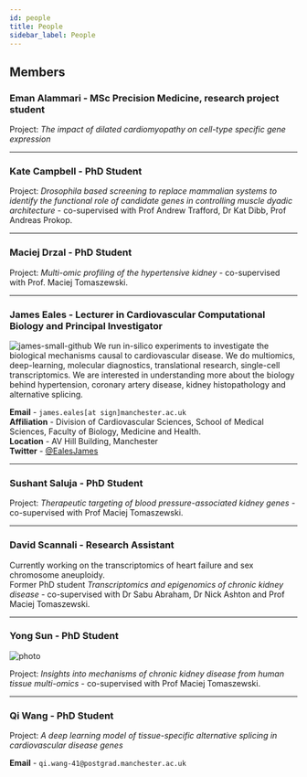 ```yaml
---
id: people
title: People
sidebar_label: People
---
```


## Members

<!-- In alphabetical order by surname -->

<!-- 
example bio entry

### James Eales - Lecturer in Cardiovascular Computational Biology and Principal Investigator   

![james-small-github](https://github.com/EalesLabCompBio/EalesLabCompBio.github.io/assets/1412565/4e6cc27a-9eb0-4579-97a6-bae8df237707)   
We run in-silico experiments to investigate the biological mechanisms causal to cardiovascular disease.
We do multiomics, deep-learning, molecular diagnostics, translational research, single-cell transcriptomics.
We are interested in understanding more about the biology behind hypertension, coronary artery disease, kidney histopathology and alternative splicing.

**Email** - `james.eales[at sign]manchester.ac.uk`  
**Affiliation** - Division of Cardiovascular Sciences, School of Medical Sciences, Faculty of Biology, Medicine and Health.  
**Location** - AV Hill Building, Manchester  
**Twitter** - [@EalesJames](https://twitter.com/EalesJames)  

---


example of how to link to separate page

[![james-small-head-github](https://github.com/EalesLabCompBio/EalesLabCompBio.github.io/assets/1412565/4e6cc27a-9eb0-4579-97a6-bae8df237707)
James Eales - Lecturer in Cardiovascular Computational Biology and Principal Investigator](james.html)
-->


### Eman Alammari - MSc Precision Medicine, research project student

Project: *The impact of dilated cardiomyopathy on cell-type specific gene expression*

------------------------------------------------------------------------

### Kate Campbell - PhD Student
Project: *Drosophila based screening to replace mammalian systems to identify the functional role of candidate genes in controlling muscle dyadic architecture* - co-supervised with Prof Andrew Trafford, Dr Kat Dibb, Prof Andreas Prokop.

------------------------------------------------------------------------


### Maciej Drzal - PhD Student

Project: *Multi-omic profiling of the hypertensive kidney* - co-supervised with Prof. Maciej Tomaszewski.

------------------------------------------------------------------------

### James Eales - Lecturer in Cardiovascular Computational Biology and Principal Investigator

![james-small-github](https://github.com/EalesLabCompBio/EalesLabCompBio.github.io/assets/1412565/4e6cc27a-9eb0-4579-97a6-bae8df237707)
We run in-silico experiments to investigate the biological mechanisms causal to cardiovascular disease. We do multiomics, deep-learning, molecular diagnostics, translational research, single-cell transcriptomics. We are interested in understanding more about the biology behind hypertension, coronary artery disease, kidney histopathology and alternative splicing.

**Email** - `james.eales[at sign]manchester.ac.uk`  
**Affiliation** - Division of Cardiovascular Sciences, School of Medical Sciences, Faculty of Biology, Medicine and Health.  
**Location** - AV Hill Building, Manchester  
**Twitter** - [@EalesJames](https://twitter.com/EalesJames)  

------------------------------------------------------------------------

### Sushant Saluja - PhD Student

Project: *Therapeutic targeting of blood pressure-associated kidney genes* - co-supervised with Prof Maciej Tomaszewski.

------------------------------------------------------------------------

### David Scannali - Research Assistant

Currently working on the transcriptomics of heart failure and sex chromosome aneuploidy.  
Former PhD student *Transcriptomics and epigenomics of chronic kidney disease* - co-supervised with Dr Sabu Abraham, Dr Nick Ashton and Prof Maciej Tomaszewski.

------------------------------------------------------------------------

### Yong Sun - PhD Student

![photo](https://github.com/EalesLabCompBio/EalesLabCompBio.github.io/assets/1412565/e8433e75-3f7b-4307-9715-d26e5fbd86a5)

Project: *Insights into mechanisms of chronic kidney disease from human tissue multi-omics* - co-supervised with Prof Maciej Tomaszewski.

------------------------------------------------------------------------

### Qi Wang - PhD Student

Project: *A deep learning model of tissue-specific alternative splicing in cardiovascular disease genes*

**Email** - `qi.wang-41@postgrad.manchester.ac.uk`




